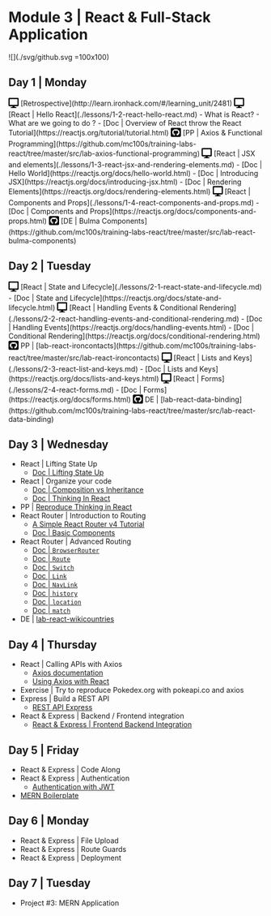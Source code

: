 # Module 3 | React & Full-Stack Application

![](./svg/github.svg =100x100)


<!-- <img src="./svg/github.svg" width="20" height="20" style="padding-bottom:4px;vertical-align:middle" /> Hello -->

## Day 1 | Monday

<img src="./svg/desktop.svg" width="20" height="20" style="padding-bottom:4px;vertical-align:middle" /> 
[Retrospective](http://learn.ironhack.com/#/learning_unit/2481)


<img src="./svg/desktop.svg" width="20" height="20" style="padding-bottom:4px;vertical-align:middle" /> 
[React | Hello React](./lessons/1-2-react-hello-react.md)
  - What is React?
  - What are we going to do ?
  - [Doc | Overview of React throw the React Tutorial](https://reactjs.org/tutorial/tutorial.html)


<img src="./svg/github.svg" width="20" height="20" style="padding-bottom:4px;vertical-align:middle" /> 
[PP | Axios & Functional Programming](https://github.com/mc100s/training-labs-react/tree/master/src/lab-axios-functional-programming)


<img src="./svg/desktop.svg" width="20" height="20" style="padding-bottom:4px;vertical-align:middle" /> 
[React | JSX and elements](./lessons/1-3-react-jsx-and-rendering-elements.md)
  - [Doc | Hello World](https://reactjs.org/docs/hello-world.html) <!-- 2% -->
  - [Doc | Introducing JSX](https://reactjs.org/docs/introducing-jsx.html) <!-- 7% -->
  - [Doc | Rendering Elements](https://reactjs.org/docs/rendering-elements.html) <!-- 5% -->


<img src="./svg/desktop.svg" width="20" height="20" style="padding-bottom:4px;vertical-align:middle" /> 
[React | Components and Props](./lessons/1-4-react-components-and-props.md)
  - [Doc | Components and Props](https://reactjs.org/docs/components-and-props.html) <!-- 9% -->


<img src="./svg/github.svg" width="20" height="20" style="padding-bottom:4px;vertical-align:middle" /> 
[DE | Bulma Components](https://github.com/mc100s/training-labs-react/tree/master/src/lab-react-bulma-components)



<!-- 
Retrospective
TypeScript
PP | Typescript - Basic Exercises
Angular | Hello Angular 2
Angular | Components
DE | Angular | Introduction
-->

## Day 2 | Tuesday



<img src="./svg/desktop.svg" width="20" height="20" style="padding-bottom:4px;vertical-align:middle" /> 
[React | State and Lifecycle](./lessons/2-1-react-state-and-lifecycle.md)
  - [Doc | State and Lifecycle](https://reactjs.org/docs/state-and-lifecycle.html) <!-- 15% -->


<img src="./svg/desktop.svg" width="20" height="20" style="padding-bottom:4px;vertical-align:middle" /> 
[React | Handling Events & Conditional Rendering](./lessons/2-2-react-handling-events-and-conditional-rendering.md)
  - [Doc | Handling Events](https://reactjs.org/docs/handling-events.html) <!-- 6% -->
  - [Doc | Conditional Rendering](https://reactjs.org/docs/conditional-rendering.html) <!-- 8% -->


<img src="./svg/github.svg" width="20" height="20" style="padding-bottom:4px;vertical-align:middle" /> 
PP | [lab-react-ironcontacts](https://github.com/mc100s/training-labs-react/tree/master/src/lab-react-ironcontacts)


<img src="./svg/desktop.svg" width="20" height="20" style="padding-bottom:4px;vertical-align:middle" /> 
[React | Lists and Keys](./lessons/2-3-react-list-and-keys.md)
  - [Doc | Lists and Keys](https://reactjs.org/docs/lists-and-keys.html) <!-- 10% -->


<img src="./svg/desktop.svg" width="20" height="20" style="padding-bottom:4px;vertical-align:middle" /> 
[React | Forms](./lessons/2-4-react-forms.md)
  - [Doc | Forms](https://reactjs.org/docs/forms.html) <!-- 10% -->


<img src="./svg/github.svg" width="20" height="20" style="padding-bottom:4px;vertical-align:middle" /> 
DE | [lab-react-data-binding](https://github.com/mc100s/training-labs-react/tree/master/src/lab-react-data-binding)

<!-- 
Angular | Modules and NgModule
Angular | Databinding
PP | IronContacts
Angular | Pipes
Angular | Directives
DE | IronNutrition
-->

## Day 3 | Wednesday
- React | Lifting State Up
  - [Doc | Lifting State Up](https://reactjs.org/docs/lifting-state-up.html) <!-- 13% -->
- React | Organize your code
  - [Doc | Composition vs Inheritance](https://reactjs.org/docs/composition-vs-inheritance.html) <!-- 6% -->
  - [Doc | Thinking In React](https://reactjs.org/docs/thinking-in-react.html) <!-- 10% -->
- PP | [Reproduce Thinking in React](https://reactjs.org/docs/thinking-in-react.html)
- React Router | Introduction to Routing
  - [A Simple React Router v4 Tutorial](https://medium.com/@pshrmn/a-simple-react-router-v4-tutorial-7f23ff27adf)
  - [Doc | Basic Components](https://reacttraining.com/react-router/web/guides/basic-components)
- React Router | Advanced Routing
  - [Doc | `BrowserRouter`](https://reacttraining.com/react-router/web/api/BrowserRouter)
  - [Doc | `Route`](https://reacttraining.com/react-router/web/api/Route)
  - [Doc | `Switch`](https://reacttraining.com/react-router/web/api/Switch)
  - [Doc | `Link`](https://reacttraining.com/react-router/web/api/Link)
  - [Doc | `NavLink`](https://reacttraining.com/react-router/web/api/NavLink)
  - [Doc | `history`](https://reacttraining.com/react-router/web/api/history)
  - [Doc | `location`](https://reacttraining.com/react-router/web/api/location)
  - [Doc | `match`](https://reacttraining.com/react-router/web/api/match)
- DE | [lab-react-wikicountries](https://github.com/mc100s/training-labs-react/tree/master/src/lab-react-wikicountries)

<!-- 
Angular | Forms
Angular | Component To Component Communication
PP | Access Control 
Angular | Routing
Angular | Services
DE | Cinema Billboard
-->

## Day 4 | Thursday

- React | Calling APIs with Axios
  - [Axios documentation](https://github.com/axios/axios)
  - [Using Axios with React](https://alligator.io/react/axios-react/)
- Exercise | Try to reproduce Pokedex.org with pokeapi.co and axios
- Express | Build a REST API
  - [REST API Express](http://learn.ironhack.com/#/learning_unit/2507)
- React & Express | Backend / Frontend integration
  - [React & Express | Frontend Backend Integration](https://github.com/mc100s/training-labs-react/tree/master/lessons/react/express-integrations.md)

<!-- 
Angular | Advanced Routing
Angular | HTTP
PP | Simple Journal
Angular | REST API Express
Angular | Backend / Frontend integration
DE | MyRecipeBook
 -->

## Day 5 | Friday

- React & Express | Code Along
- React & Express | Authentication
  - [Authentication with JWT](https://github.com/ta-web-paris/auth-jwt-lab)
- [MERN Boilerplate](https://github.com/mc100s/mern-boilerplate)

<!-- 
Authentication
File Upload
PP | Secrets
Route Guards
Deployment
DE | IronForum
 -->

## Day 6 | Monday

- React & Express | File Upload
- React & Express | Route Guards
- React & Express | Deployment

<!-- 
Irontrello | Project Introduction
Irontrello | Backend Architecture
Irontrello | Angular Architecture
Irontrello | Dragula, Splash Screen, and Integration
Project #3: MEAN Application
-->

## Day 7 | Tuesday

- Project #3: MERN Application
